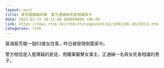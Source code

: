 ```yaml
---
layout: post
title: 葵芳閣爆竊命案　警方通緝與死者相識男子
date: 2023-03-15 18:21:08.000000000 +08:00
link: https://news.rthk.hk/rthk/ch/component/k2/1692100-20230315.htm
categories: rthk
---
```


葵涌葵芳閣一個63歲女住客，昨日被發現倒斃家中。

警方相信是入屋爆竊的匪徒，用鐵筆襲擊女事主，正通緝一名與女死者相識的男子。

